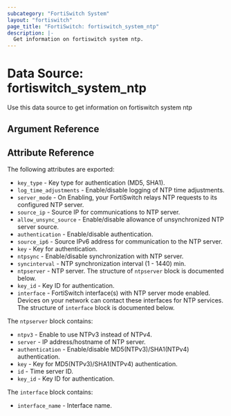 ```yaml
---
subcategory: "FortiSwitch System"
layout: "fortiswitch"
page_title: "FortiSwitch: fortiswitch_system_ntp"
description: |-
  Get information on fortiswitch system ntp.
---
```


# Data Source: fortiswitch_system_ntp
Use this data source to get information on fortiswitch system ntp

## Argument Reference



## Attribute Reference

The following attributes are exported:

* `key_type` - Key type for authentication (MD5, SHA1).
* `log_time_adjustments` - Enable/disable logging of NTP time adjustments.
* `server_mode` - On Enabling, your FortiSwitch relays NTP requests to its configured NTP server.
* `source_ip` - Source IP for communications to NTP server.
* `allow_unsync_source` - Enable/disable allowance of unsynchronized NTP server source.
* `authentication` - Enable/disable authentication.
* `source_ip6` - Source IPv6 address for communication to the NTP server.
* `key` - Key for authentication.
* `ntpsync` - Enable/disable synchronization with NTP server.
* `syncinterval` - NTP synchronization interval (1 - 1440) min.
* `ntpserver` - NTP server. The structure of `ntpserver` block is documented below.
* `key_id` - Key ID for authentication.
* `interface` - FortiSwitch interface(s) with NTP server mode enabled. Devices on your network can contact these interfaces for NTP services. The structure of `interface` block is documented below.

The `ntpserver` block contains:

* `ntpv3` - Enable to use NTPv3 instead of NTPv4.
* `server` - IP address/hostname of NTP server.
* `authentication` - Enable/disable MD5(NTPv3)/SHA1(NTPv4) authentication.
* `key` - Key for MD5(NTPv3)/SHA1(NTPv4) authentication.
* `id` - Time server ID.
* `key_id` - Key ID for authentication.

The `interface` block contains:

* `interface_name` - Interface name.

